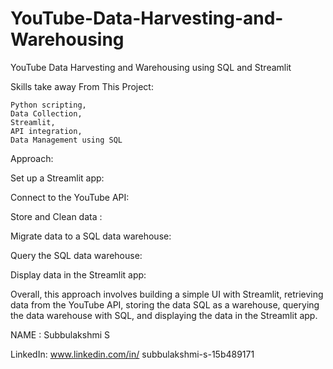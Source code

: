 # YouTube-Data-Harvesting-and-Warehousing
YouTube Data Harvesting and Warehousing using SQL and Streamlit



Skills take away From This Project:

    Python scripting, 
    Data Collection, 
    Streamlit, 
    API integration,
    Data Management using SQL  
    
Approach:

Set up a Streamlit app: 

Connect to the YouTube API: 

Store and Clean data :

Migrate data to a SQL data warehouse:

Query the SQL data warehouse: 

Display data in the Streamlit app: 

Overall, this approach involves building a simple UI with Streamlit, retrieving data from the YouTube API, storing the data SQL as a warehouse, querying the data warehouse with SQL, and displaying the data in the Streamlit app.

NAME : Subbulakshmi S

LinkedIn: www.linkedin.com/in/
subbulakshmi-s-15b489171
